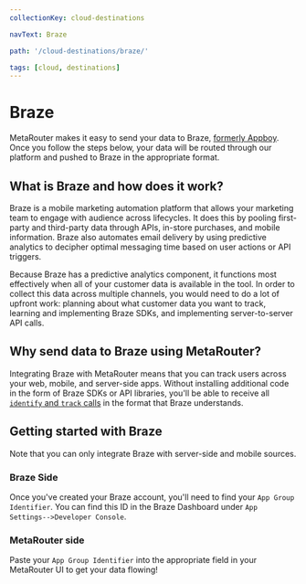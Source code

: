 ```yaml
---
collectionKey: cloud-destinations

navText: Braze

path: '/cloud-destinations/braze/'

tags: [cloud, destinations]
---
```


# Braze

MetaRouter makes it easy to send your data to Braze, [formerly Appboy](https://www.braze.com/documentation/braze_faqs/?utm_campaign=2017-Braze-Launch&utm_medium=Appboy-Dashboard&utm_source=Dashboard-Email). Once you follow the steps below, your data will be routed through our platform and pushed to Braze in the appropriate format.

## What is Braze and how does it work?

Braze is a mobile marketing automation platform that allows your marketing team to engage with audience across lifecycles. It does this by pooling first-party and third-party data through APIs, in-store purchases, and mobile information. Braze also automates email delivery by using predictive analytics to decipher optimal messaging time based on user actions or API triggers.

Because Braze has a predictive analytics component, it functions most effectively when all of your customer data is available in the tool. In order to collect this data across multiple channels, you would need to do a lot of upfront work: planning about what customer data you want to track, learning and implementing Braze SDKs, and implementing server-to-server API calls.

## Why send data to Braze using MetaRouter?

Integrating Braze with MetaRouter means that you can track users across your web, mobile, and server-side apps. Without installing additional code in the form of Braze SDKs or API libraries, you'll be able to receive all [`identify` and `track` calls](,,/calls.html) in the format that Braze understands.

## Getting started with Braze

Note that you can only integrate Braze with server-side and mobile sources.

### Braze Side

Once you've created your Braze account, you'll need to find your `App Group Identifier`. You can find this ID in the Braze Dashboard under `App Settings-->Developer Console`.

### MetaRouter side

Paste your `App Group Identifier` into the appropriate field in your MetaRouter UI to get your data flowing!
